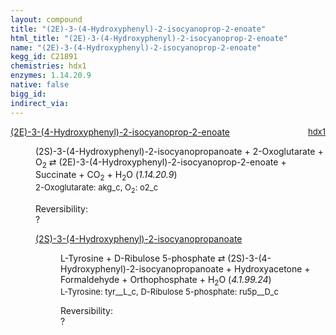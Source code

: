 ```yaml
---
layout: compound
title: "(2E)-3-(4-Hydroxyphenyl)-2-isocyanoprop-2-enoate"
html_title: "(2E)-3-(4-Hydroxyphenyl)-2-isocyanoprop-2-enoate"
name: "(2E)-3-(4-Hydroxyphenyl)-2-isocyanoprop-2-enoate"
kegg_id: C21891
chemistries: hdx1
enzymes: 1.14.20.9
native: false
bigg_id: 
indirect_via: 
---
```

<dl><dt class='rs-product'><a href='/compounds/C21891' class='link-dark' data-bs-toggle='tooltip' data-bs-html='true' data-bs-title='KEGG: C21891'>(2E)-3-(4-Hydroxyphenyl)-2-isocyanoprop-2-enoate</a><span style='float: right; max-width: 40%'><a href='/chemistries/hdx1' class='link-dark opacity-50' style='font-size: small; word-wrap: anywhere;'>hdx1</a></span></dt><dd><p>(2S)-3-(4-Hydroxyphenyl)-2-isocyanopropanoate + 2-Oxoglutarate + O<sub>2</sub> &#8644; (2E)-3-(4-Hydroxyphenyl)-2-isocyanoprop-2-enoate + Succinate + CO<sub>2</sub> + H<sub>2</sub>O (<i>1.14.20.9</i>)<br /><span style='font-size: small;'><span data-bs-toggle='tooltip' data-bs-html='true' data-bs-title='KEGG: C00026'>2-Oxoglutarate</span>: akg_c, <span data-bs-toggle='tooltip' data-bs-html='true' data-bs-title='KEGG: C00007'>O<sub>2</sub></span>: o2_c</span><br /><div class="reversibility_info">Reversibility: <div class="progress"><div class="progress-bar bg-light" role="progressbar" style="width: 100%" aria-valuenow="0" aria-valuemin="0" aria-valuemax="100"></div></div><span>?</span><div class="progress"><div class="progress-bar bg-light" role="progressbar" style="width: 100%" aria-valuenow="0" aria-valuemin="0" aria-valuemax="10"></div></div></div></p><dl><dt><a href='/compounds/C21889' class='link-dark' data-bs-toggle='tooltip' data-bs-html='true' data-bs-title='KEGG: C21889'>(2S)-3-(4-Hydroxyphenyl)-2-isocyanopropanoate</a><span style='float: right; max-width: 40%'><a href='/chemistries/None' class='link-dark opacity-50' style='font-size: small; word-wrap: anywhere;'></a></span></dt><dd><p>L-Tyrosine + D-Ribulose 5-phosphate &#8644; (2S)-3-(4-Hydroxyphenyl)-2-isocyanopropanoate + Hydroxyacetone + Formaldehyde + Orthophosphate + H<sub>2</sub>O (<i>4.1.99.24</i>)<br /><span style='font-size: small;'><span data-bs-toggle='tooltip' data-bs-html='true' data-bs-title='KEGG: C00082'>L-Tyrosine</span>: tyr__L_c, <span data-bs-toggle='tooltip' data-bs-html='true' data-bs-title='KEGG: C00199'>D-Ribulose 5-phosphate</span>: ru5p__D_c</span><br /><div class="reversibility_info">Reversibility: <div class="progress"><div class="progress-bar bg-light" role="progressbar" style="width: 100%" aria-valuenow="0" aria-valuemin="0" aria-valuemax="100"></div></div><span>?</span><div class="progress"><div class="progress-bar bg-light" role="progressbar" style="width: 100%" aria-valuenow="0" aria-valuemin="0" aria-valuemax="10"></div></div></div></p><dl></dl></dd></dl></dd></dl>
